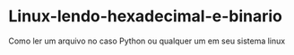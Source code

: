# Linux-lendo-hexadecimal-e-binario
Como ler um arquivo no caso Python ou qualquer um em seu sistema linux 
